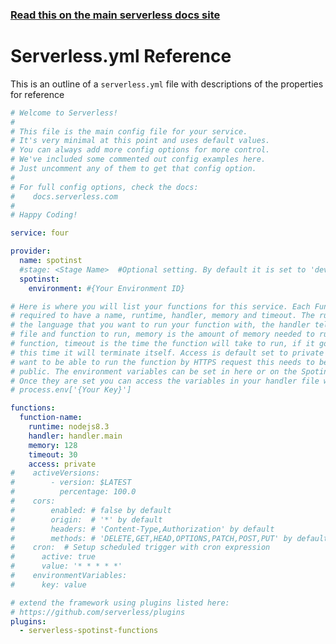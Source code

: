 <!--
title: Serverless Framework - Spotinst Guide - Serverless.yml Reference 
menuText: Serverless.yml
menuOrder: 5
description: Serverless.yml reference
layout: Doc
-->

<!-- DOCS-SITE-LINK:START automatically generated  -->
### [Read this on the main serverless docs site](https://serverless.com/framework/docs/providers/spotinst/guide/serverless.yml/)
<!-- DOCS-SITE-LINK:END -->

# Serverless.yml Reference

This is an outline of a `serverless.yml` file with descriptions of the properties for reference

```yml
# Welcome to Serverless!
#
# This file is the main config file for your service.
# It's very minimal at this point and uses default values.
# You can always add more config options for more control.
# We've included some commented out config examples here.
# Just uncomment any of them to get that config option.
#
# For full config options, check the docs:
#    docs.serverless.com
#
# Happy Coding!

service: four

provider:
  name: spotinst
  #stage: <Stage Name>  #Optional setting. By default it is set to 'dev'
  spotinst:
    environment: #{Your Environment ID}

# Here is where you will list your functions for this service. Each Function is 
# required to have a name, runtime, handler, memory and timeout. The runtime is 
# the language that you want to run your function with, the handler tells which 
# file and function to run, memory is the amount of memory needed to run your 
# function, timeout is the time the function will take to run, if it goes over 
# this time it will terminate itself. Access is default set to private so if you 
# want to be able to run the function by HTTPS request this needs to be set to 
# public. The environment variables can be set in here or on the Spotinst console.
# Once they are set you can access the variables in your handler file with
# process.env['{Your Key}']

functions:
  function-name:
    runtime: nodejs8.3
    handler: handler.main
    memory: 128
    timeout: 30
    access: private
#    activeVersions:
#        - version: $LATEST
#          percentage: 100.0
#    cors:
#        enabled: # false by default
#        origin:  # '*' by default
#        headers: # 'Content-Type,Authorization' by default
#        methods: # 'DELETE,GET,HEAD,OPTIONS,PATCH,POST,PUT' by default
#    cron:  # Setup scheduled trigger with cron expression
#      active: true
#      value: '* * * * *'
#    environmentVariables:
#      key: value

# extend the framework using plugins listed here:
# https://github.com/serverless/plugins
plugins:
  - serverless-spotinst-functions
```
